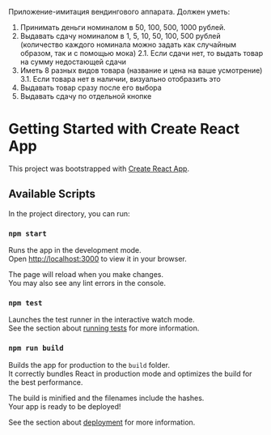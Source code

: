 Приложение-имитация вендингового аппарата.
Должен уметь:

1. Принимать деньги номиналом в 50, 100, 500, 1000 рублей.
2. Выдавать сдачу номиналом в 1, 5, 10, 50, 100, 500 рублей
   (количество каждого номинала можно задать как случайным образом, так и с помощью мока)
   2.1. Если сдачи нет, то выдать товар на сумму недостающей сдачи
3. Иметь 8 разных видов товара (название и цена на ваше усмотрение)
   3.1. Если товара нет в наличии, визуально отобразить это
4. Выдавать товар сразу после его выбора
5. Выдавать сдачу по отдельной кнопке

# Getting Started with Create React App

This project was bootstrapped with [Create React App](https://github.com/facebook/create-react-app).

## Available Scripts

In the project directory, you can run:

### `npm start`

Runs the app in the development mode.\
Open [http://localhost:3000](http://localhost:3000) to view it in your browser.

The page will reload when you make changes.\
You may also see any lint errors in the console.

### `npm test`

Launches the test runner in the interactive watch mode.\
See the section about [running tests](https://facebook.github.io/create-react-app/docs/running-tests) for more information.

### `npm run build`

Builds the app for production to the `build` folder.\
It correctly bundles React in production mode and optimizes the build for the best performance.

The build is minified and the filenames include the hashes.\
Your app is ready to be deployed!

See the section about [deployment](https://facebook.github.io/create-react-app/docs/deployment) for more information.
